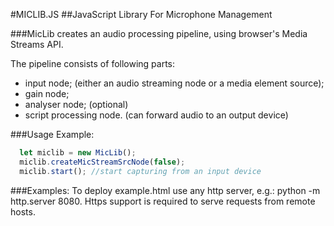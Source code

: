 #MICLIB.JS
##JavaScript Library For Microphone Management

###MicLib creates an audio processing pipeline, using browser's Media Streams API. 

The pipeline consists of following parts:
* input node; (either an audio streaming node or a media element source);
* gain node;
* analyser node; (optional)
* script processing node. (can forward audio to an output device)

###Usage Example:
```javascript
  let miclib = new MicLib();
  miclib.createMicStreamSrcNode(false);
  miclib.start(); //start capturing from an input device
```

###Examples:
To deploy example.html use any http server, e.g.: python -m http.server 8080. Https support is required to serve requests from remote hosts.
